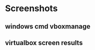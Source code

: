 # Screenshots

## windows cmd vboxmanage
<!-- ![Vboxmanage screen](./vmanagebox windows.png "vbm screen") -->

## virtualbox screen results
<!-- ![Virtualbox screen](./vm screen.png "vb screen") -->

